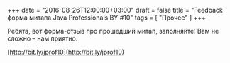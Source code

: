 +++
date = "2016-08-26T12:00:00+03:00"
draft = false
title = "Feedback форма митапа Java Professionals BY #10"
tags = [
	"Прочее"
]
+++

Ребята, вот форма-отзыв про прошедший митап, заполняйте! 
Вам не сложно – нам приятно.

<!--more-->

[http://bit.ly/jprof10](http://bit.ly/jprof10)
